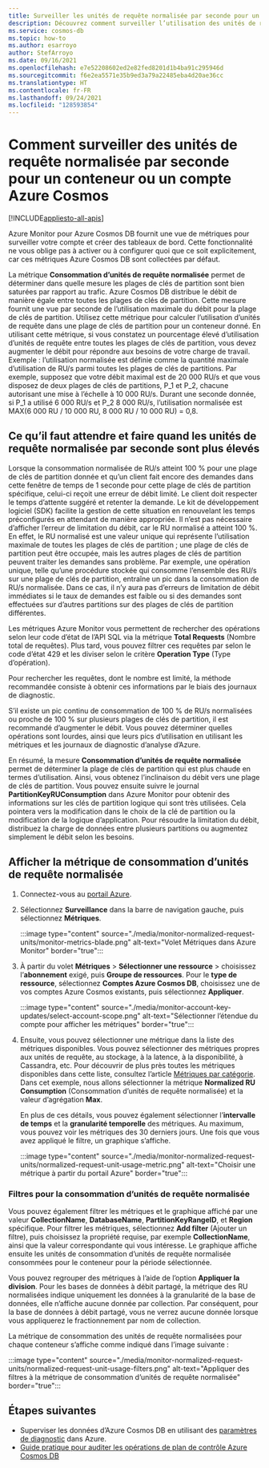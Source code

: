 ```yaml
---
title: Surveiller les unités de requête normalisée par seconde pour un conteneur ou un compte Azure Cosmos
description: Découvrez comment surveiller l’utilisation des unités de requête normalisée d’une opération dans Azure Cosmos DB. Les propriétaires d’un compte Azure Cosmos DB peuvent déterminer les opérations qui consomment le plus d’unités de requête.
ms.service: cosmos-db
ms.topic: how-to
ms.author: esarroyo
author: StefArroyo
ms.date: 09/16/2021
ms.openlocfilehash: e7e52208602ed2e82fed8201d1b4ba91c295946d
ms.sourcegitcommit: f6e2ea5571e35b9ed3a79a22485eba4d20ae36cc
ms.translationtype: HT
ms.contentlocale: fr-FR
ms.lasthandoff: 09/24/2021
ms.locfileid: "128593854"
---
```

# <a name="how-to-monitor-normalized-rus-for-an-azure-cosmos-container-or-an-account"></a>Comment surveiller des unités de requête normalisée par seconde pour un conteneur ou un compte Azure Cosmos
[!INCLUDE[appliesto-all-apis](includes/appliesto-all-apis.md)]

Azure Monitor pour Azure Cosmos DB fournit une vue de métriques pour surveiller votre compte et créer des tableaux de bord. Cette fonctionnalité ne vous oblige pas à activer ou à configurer quoi que ce soit explicitement, car ces métriques Azure Cosmos DB sont collectées par défaut.

La métrique **Consommation d’unités de requête normalisée** permet de déterminer dans quelle mesure les plages de clés de partition sont bien saturées par rapport au trafic. Azure Cosmos DB distribue le débit de manière égale entre toutes les plages de clés de partition. Cette mesure fournit une vue par seconde de l’utilisation maximale du débit pour la plage de clés de partition. Utilisez cette métrique pour calculer l’utilisation d’unités de requête dans une plage de clés de partition pour un conteneur donné. En utilisant cette métrique, si vous constatez un pourcentage élevé d’utilisation d’unités de requête entre toutes les plages de clés de partition, vous devez augmenter le débit pour répondre aux besoins de votre charge de travail. Exemple : l’utilisation normalisée est définie comme la quantité maximale d’utilisation de RU/s parmi toutes les plages de clés de partitions. Par exemple, supposez que votre débit maximal est de 20 000 RU/s et que vous disposez de deux plages de clés de partitions, P_1 et P_2, chacune autorisant une mise à l’échelle à 10 000 RU/s. Durant une seconde donnée, si P_1 a utilisé 6 000 RU/s et P_2 8 000 RU/s, l’utilisation normalisée est MAX(6 000 RU / 10 000 RU, 8 000 RU / 10 000 RU) = 0,8.

## <a name="what-to-expect-and-do-when-normalized-rus-is-higher"></a>Ce qu’il faut attendre et faire quand les unités de requête normalisée par seconde sont plus élevés

Lorsque la consommation normalisée de RU/s atteint 100 % pour une plage de clés de partition donnée et qu’un client fait encore des demandes dans cette fenêtre de temps de 1 seconde pour cette plage de clés de partition spécifique, celui-ci reçoit une erreur de débit limité. Le client doit respecter le temps d’attente suggéré et retenter la demande. Le kit de développement logiciel (SDK) facilite la gestion de cette situation en renouvelant les temps préconfigurés en attendant de manière appropriée.  Il n’est pas nécessaire d’afficher l’erreur de limitation du débit, car le RU normalisé a atteint 100 %. En effet, le RU normalisé est une valeur unique qui représente l’utilisation maximale de toutes les plages de clés de partition ; une plage de clés de partition peut être occupée, mais les autres plages de clés de partition peuvent traiter les demandes sans problème. Par exemple, une opération unique, telle qu’une procédure stockée qui consomme l’ensemble des RU/s sur une plage de clés de partition, entraîne un pic dans la consommation de RU/s normalisée. Dans ce cas, il n’y aura pas d’erreurs de limitation de débit immédiates si le taux de demandes est faible ou si des demandes sont effectuées sur d’autres partitions sur des plages de clés de partition différentes. 

Les métriques Azure Monitor vous permettent de rechercher des opérations selon leur code d’état de l’API SQL via la métrique **Total Requests** (Nombre total de requêtes). Plus tard, vous pouvez filtrer ces requêtes par selon le code d’état 429 et les diviser selon le critère **Operation Type** (Type d’opération).  

Pour rechercher les requêtes, dont le nombre est limité, la méthode recommandée consiste à obtenir ces informations par le biais des journaux de diagnostic.

S’il existe un pic continu de consommation de 100 % de RU/s normalisées ou proche de 100 % sur plusieurs plages de clés de partition, il est recommandé d’augmenter le débit. Vous pouvez déterminer quelles opérations sont lourdes, ainsi que leurs pics d’utilisation en utilisant les métriques et les journaux de diagnostic d’analyse d’Azure.

En résumé, la mesure **Consommation d’unités de requête normalisée** permet de déterminer la plage de clés de partition qui est plus chaude en termes d’utilisation. Ainsi, vous obtenez l’inclinaison du débit vers une plage de clés de partition. Vous pouvez ensuite suivre le journal **PartitionKeyRUConsumption** dans Azure Monitor pour obtenir des informations sur les clés de partition logique qui sont très utilisées. Cela pointera vers la modification dans le choix de la clé de partition ou la modification de la logique d’application. Pour résoudre la limitation du débit, distribuez la charge de données entre plusieurs partitions ou augmentez simplement le débit selon les besoins. 

## <a name="view-the-normalized-request-unit-consumption-metric"></a>Afficher la métrique de consommation d’unités de requête normalisée

1. Connectez-vous au [portail Azure](https://portal.azure.com/).

2. Sélectionnez **Surveillance** dans la barre de navigation gauche, puis sélectionnez **Métriques**.

   :::image type="content" source="./media/monitor-normalized-request-units/monitor-metrics-blade.png" alt-text="Volet Métriques dans Azure Monitor" border="true":::

3. À partir du volet **Métriques** > **Sélectionner une ressource** > choisissez l’**abonnement** exigé, puis **Groupe de ressources**. Pour le **type de ressource**, sélectionnez **Comptes Azure Cosmos DB**, choisissez une de vos comptes Azure Cosmos existants, puis sélectionnez **Appliquer**.

   :::image type="content" source="./media/monitor-account-key-updates/select-account-scope.png" alt-text="Sélectionner l’étendue du compte pour afficher les métriques" border="true":::

4. Ensuite, vous pouvez sélectionner une métrique dans la liste des métriques disponibles. Vous pouvez sélectionner des métriques propres aux unités de requête, au stockage, à la latence, à la disponibilité, à Cassandra, etc. Pour découvrir de plus près toutes les métriques disponibles dans cette liste, consultez l’article [Métriques par catégorie](monitor-cosmos-db-reference.md). Dans cet exemple, nous allons sélectionner la métrique **Normalized RU Consumption** (Consommation d’unités de requête normalisée) et la valeur d’agrégation **Max**.

   En plus de ces détails, vous pouvez également sélectionner l’**intervalle de temps** et la **granularité temporelle** des métriques. Au maximum, vous pouvez voir les métriques des 30 derniers jours.  Une fois que vous avez appliqué le filtre, un graphique s’affiche.

   :::image type="content" source="./media/monitor-normalized-request-units/normalized-request-unit-usage-metric.png" alt-text="Choisir une métrique à partir du portail Azure" border="true":::

### <a name="filters-for-normalized-request-unit-consumption"></a>Filtres pour la consommation d’unités de requête normalisée

Vous pouvez également filtrer les métriques et le graphique affiché par une valeur **CollectionName**, **DatabaseName**, **PartitionKeyRangeID**, et **Region** spécifique. Pour filtrer les métriques, sélectionnez **Add filter** (Ajouter un filtre), puis choisissez la propriété requise, par exemple **CollectionName**, ainsi que la valeur correspondante qui vous intéresse. Le graphique affiche ensuite les unités de consommation d’unités de requête normalisée consommées pour le conteneur pour la période sélectionnée.  

Vous pouvez regrouper des métriques à l’aide de l’option **Appliquer la division**. Pour les bases de données à débit partagé, la métrique des RU normalisées indique uniquement les données à la granularité de la base de données, elle n’affiche aucune donnée par collection. Par conséquent, pour la base de données à débit partagé, vous ne verrez aucune donnée lorsque vous appliquerez le fractionnement par nom de collection.

La métrique de consommation des unités de requête normalisées pour chaque conteneur s’affiche comme indiqué dans l’image suivante :

:::image type="content" source="./media/monitor-normalized-request-units/normalized-request-unit-usage-filters.png" alt-text="Appliquer des filtres à la métrique de consommation d’unités de requête normalisée" border="true":::

## <a name="next-steps"></a>Étapes suivantes

* Superviser les données d’Azure Cosmos DB en utilisant des [paramètres de diagnostic](cosmosdb-monitor-resource-logs.md) dans Azure.
* [Guide pratique pour auditer les opérations de plan de contrôle Azure Cosmos DB](audit-control-plane-logs.md)

